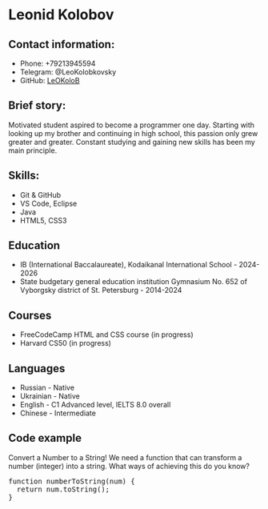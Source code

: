 # Leonid Kolobov

## Contact information:
- Phone: +79213945594
- Telegram: @LeoKolobkovsky
- GitHub: [LeOKoloB](https://github.com/LeOKoloB)

## Brief story:
Motivated student aspired to become a programmer one day. Starting with looking up my brother and continuing in high school, this passion only grew greater and greater. Constant studying and gaining new skills has been my main principle.

## Skills:
- Git & GitHub
- VS Code, Eclipse
- Java
- HTML5, CSS3

## Education
- IB (International Baccalaureate), Kodaikanal International School - 2024-2026
- State budgetary general education institution Gymnasium No. 652 of Vyborgsky district of St. Petersburg - 2014-2024

## Courses
- FreeCodeCamp HTML and CSS course (in progress)
- Harvard CS50 (in progress)

## Languages
- Russian - Native
- Ukrainian - Native
- English - C1 Advanced level, IELTS 8.0 overall
- Chinese - Intermediate

## Code example
Convert a Number to a String! We need a function that can transform a number (integer) into a string. What ways of achieving this do you know?

<pre>function numberToString(num) {
  return num.toString();
}</pre>
